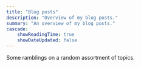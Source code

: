 ```yaml
---
title: "Blog posts"
description: "Overview of my blog posts."
summary: "An overview of my blog posts."
cascade:
    showReadingTime: true
    showDateUpdated: false
---
```


Some ramblings on a random assortment of topics.